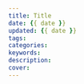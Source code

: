 ```yaml
---
title: Title
date: {{ date }}
updated: {{ date }}
tags:
categories:
keywords:
description:
cover:
---
```

